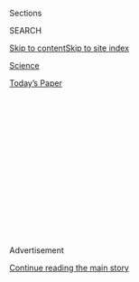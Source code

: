 <div id="app">

<div>

<div>

<div>

<div class="NYTAppHideMasthead css-1q2w90k e1suatyy0">

<div class="section css-ui9rw0 e1suatyy2">

<div class="css-eph4ug er09x8g0">

<div class="css-6n7j50">

</div>

<span class="css-1dv1kvn">Sections</span>

<div class="css-10488qs">

<span class="css-1dv1kvn">SEARCH</span>

</div>

[Skip to content](#site-content)[Skip to site
index](#site-index)

</div>

<div id="masthead-section-label" class="css-1wr3we4 eaxe0e00">

[Science](https://www.nytimes.com/section/science)

</div>

<div class="css-10698na e1huz5gh0">

</div>

</div>

<div id="masthead-bar-one" class="section hasLinks css-15hmgas e1csuq9d3">

<div class="css-uqyvli e1csuq9d0">

</div>

<div class="css-1uqjmks e1csuq9d1">

</div>

<div class="css-9e9ivx">

[](https://myaccount.nytimes.com/auth/login?response_type=cookie&client_id=vi)

</div>

<div class="css-1bvtpon e1csuq9d2">

[Today’s
Paper](https://www.nytimes.com/section/todayspaper)

</div>

</div>

</div>

</div>

<div data-aria-hidden="false">

<div id="site-content" data-role="main">

<div>

<div class="css-1aor85t" style="opacity:0.000000001;z-index:-1;visibility:hidden">

<div class="css-1hqnpie">

<div class="css-epjblv">

<span class="css-17xtcya">[Science](/section/science)</span><span class="css-x15j1o">|</span><span class="css-fwqvlz">There
Are Two Ways Out of a Frog. This Beetle Chose the Back
Door.</span>

</div>

<div class="css-k008qs">

<div class="css-1iwv8en">

<span class="css-18z7m18"></span>

<div>

</div>

</div>

<span class="css-1n6z4y">https://nyti.ms/3gq3V5k</span>

<div class="css-1705lsu">

<div class="css-4xjgmj">

<div class="css-4skfbu" data-role="toolbar" data-aria-label="Social Media Share buttons, Save button, and Comments Panel with current comment count" data-testid="share-tools">

  - 
  - 
  - 
  - 
    
    <div class="css-6n7j50">
    
    </div>

  - 
  - 

</div>

</div>

</div>

</div>

</div>

</div>

<div id="NYT_TOP_BANNER_REGION" class="css-13pd83m">

</div>

<div id="top-wrapper" class="css-1sy8kpn">

<div id="top-slug" class="css-l9onyx">

Advertisement

</div>

[Continue reading the main
story](#after-top)

<div class="ad top-wrapper" style="text-align:center;height:100%;display:block;min-height:250px">

<div id="top" class="place-ad" data-position="top" data-size-key="top">

</div>

</div>

<div id="after-top">

</div>

</div>

<div>

<div id="sponsor-wrapper" class="css-1hyfx7x">

<div id="sponsor-slug" class="css-19vbshk">

Supported by

</div>

[Continue reading the main
story](#after-sponsor)

<div id="sponsor" class="ad sponsor-wrapper" style="text-align:center;height:100%;display:block">

</div>

<div id="after-sponsor">

</div>

</div>

<div class="css-186x18t">

Trilobites

</div>

<div class="css-1vkm6nb ehdk2mb0">

# There Are Two Ways Out of a Frog. This Beetle Chose the Back Door.

</div>

A researcher fed beetles to frogs. The encounter did not end as
expected.

<div class="css-79elbk" data-testid="photoviewer-wrapper">

<div class="css-z3e15g" data-testid="photoviewer-wrapper-hidden">

</div>

<div class="css-1a48zt4 ehw59r15" data-testid="photoviewer-children">

![<span class="css-16f3y1r e13ogyst0" data-aria-hidden="true">The
aquatic beetle Regimbartia attenuata has a fail-safe escape contingency
for being swallowed by a
frog.</span><span class="css-cnj6d5 e1z0qqy90" itemprop="copyrightHolder"><span class="css-1ly73wi e1tej78p0">Credit...</span><span><span>Kobe
University</span></span></span>](https://static01.nyt.com/images/2020/08/03/science/03TB-BEETLE1/merlin_175260999_c4908271-f4de-4d3e-97af-bd0255f15125-articleLarge.jpg?quality=75&auto=webp&disable=upscale)

</div>

</div>

<div class="css-18e8msd">

<div class="css-vp77d3 epjyd6m0">

<div class="css-1baulvz">

By [<span class="css-1baulvz last-byline" itemprop="name">Katherine J.
Wu</span>](https://www.nytimes.com/by/katherine-j--wu)

</div>

</div>

  - Aug. 3,
    2020

  - 
    
    <div class="css-4xjgmj">
    
    <div class="css-d8bdto" data-role="toolbar" data-aria-label="Social Media Share buttons, Save button, and Comments Panel with current comment count" data-testid="share-tools">
    
      - 
      - 
      - 
      - 
        
        <div class="css-6n7j50">
        
        </div>
    
      - 
      - 
    
    </div>
    
    </div>

</div>

<div class="css-mdjrty">

[Leer en
español](https://www.nytimes.com/es/2020/08/04/espanol/ciencia-y-tecnologia/escarabajo-excremento-rana.html "Read in Spanish")

</div>

</div>

<div class="section meteredContent css-1r7ky0e" name="articleBody" itemprop="articleBody">

<div class="css-1fanzo5 StoryBodyCompanionColumn">

<div class="css-53u6y8">

It’s a familiar story: Predator hunts prey. Predator catches prey.
Predator gulps down prey.

Usually, that’s it. But the water scavenger beetle Regimbartia attenuata
says, “Not today.” After getting swallowed by a frog, this plucky little
insect can scuttle down the amphibian’s gut and force it to poop —
emerging slightly soiled, but very much alive.

The bug’s transit through the digestive tract can last as briefly as six
minutes, a measly fraction of the two or more days it typically takes
for a frog to fully digest and defecate its dinner, according to a study
published Monday in [Current
Biology](http://dx.doi.org/10.1016/j.cub.2020.06.026).

“This is a weirdly wonderful behavior that I hadn’t heard about before,”
said Carla Bardua, an evolutionary biologist at London’s Natural History
Museum who wasn’t involved in the study. “That a little beetle can
actively swim through a digestive system is peculiar and amazing.”

Shinji Sugiura, a biologist at Kobe University in Japan, has been
cataloging the [strange
shenanigans](https://royalsocietypublishing.org/doi/10.1098/rsbl.2017.0647)
of [insects and their predators](https://peerj.com/articles/5942/) [for
years](https://onlinelibrary.wiley.com/doi/abs/10.1111/ens.12423). Some
bugs, for instance, goad toads into [puking them back
up](https://www.nytimes.com/2018/02/06/science/bombardier-beetle-toad-vomit.html)
after they’ve been gobbled.

</div>

</div>

<div class="css-1fanzo5 StoryBodyCompanionColumn">

<div class="css-53u6y8">

“Insect morphologies and behaviors always inspire me,” Dr. Sugiura said
in an email, adding that he’s particularly keen on defenses against
predators that seem “unimaginable.”

After noticing that Regimbartia beetles and frogs frequent the same
paddy fields in Japan, Dr. Sugiura brought together one specimen of each
in the lab, expecting the insect would be spit out. Instead, it rocketed
out the other end of the digestive tract — a fecal feat that Dr. Sugiura
managed to capture on film.

</div>

</div>

<div class="css-cfo9c3">

</div>

<div class="css-1fanzo5 StoryBodyCompanionColumn">

<div class="css-53u6y8">

Eager to test the behavior’s limits, Dr. Sugiura repeated his
experiments with five species of insect-munching frogs in the lab. A
whopping 90 percent of the beetles they swallowed made it out the other
end alive, all within six hours of being gulped down.

Beetles of other species didn’t fare quite as well and were excreted as
corpses after a couple days in amphibio*.* Dead Regimbartia took days
too, hinting that their living counterparts were actively engineering
their great escapes. Without watching the bugs in action from within the
frogs’ bowels, Dr. Sugiura can’t say for sure what their strategy is.
But when he immobilized the beetles’ legs with wax, they died a slow
digestive death.

</div>

</div>

<div class="css-1fanzo5 StoryBodyCompanionColumn">

<div class="css-53u6y8">

“That was smoking gun evidence that they are using their legs,” said
Nora Moskowitz, who studies frog digestion at Stanford University but
wasn’t involved in the study.

Dr. Sugiura thinks Regimbartia beetles may use their legs to brace
themselves and crawl through the gut, which can stretch several inches —
an arduous journey for a four- or five-millimeter-long beetle. When they
reach the end of that tunnel, the insects may be able to tickle open the
cloacal sphincter, the ring of muscle that drawstrings the frog’s rear
end shut, expelling themselves in a flood of feces.

A trek through this passage probably isn’t trivial, said Aurora
Alvarez-Buylla, a frog researcher at Stanford University who wasn’t
involved in the study. Because frogs swallow their prey whole, their
digestive juices have to be potent. “You’re dealing with a chemical and
acidic environment that is built to pull things apart and break them
down,” she said.

But as far as Dr. Sugiura could tell, the insects were entirely unfazed
by their tortuous trip through the tract. Once liberated, they simply
extracted themselves from the dung and swam happily onward. Months
later, some of the bugs were still kicking about as if the traumatic
encounter had never even happened.

The insects’ resilient outer casing, or exoskeleton, might help. But a
few repeat trips down a frog’s gullet could eventually take a toll, Dr.
Sugiura said. More experiments are needed, he said, to understand how it
all comes out in the end.

The frogs, too, seemed to depart the encounter unscathed. According to
Dr. Sugiura, amphibian waste is often studded with the hard body parts
of prey.

“However,” he said, “I do not want to eat this beetle if I’m a frog.”

</div>

</div>

<div>

</div>

</div>

<div>

</div>

<div>

</div>

<div>

</div>

<div>

<div id="bottom-wrapper" class="css-1ede5it">

<div id="bottom-slug" class="css-l9onyx">

Advertisement

</div>

[Continue reading the main
story](#after-bottom)

<div id="bottom" class="ad bottom-wrapper" style="text-align:center;height:100%;display:block;min-height:90px">

</div>

<div id="after-bottom">

</div>

</div>

</div>

</div>

</div>

## Site Index

<div>

</div>

## Site Information Navigation

  - [© <span>2020</span> <span>The New York Times
    Company</span>](https://help.nytimes.com/hc/en-us/articles/115014792127-Copyright-notice)

<!-- end list -->

  - [NYTCo](https://www.nytco.com/)
  - [Contact
    Us](https://help.nytimes.com/hc/en-us/articles/115015385887-Contact-Us)
  - [Work with us](https://www.nytco.com/careers/)
  - [Advertise](https://nytmediakit.com/)
  - [T Brand Studio](http://www.tbrandstudio.com/)
  - [Your Ad
    Choices](https://www.nytimes.com/privacy/cookie-policy#how-do-i-manage-trackers)
  - [Privacy](https://www.nytimes.com/privacy)
  - [Terms of
    Service](https://help.nytimes.com/hc/en-us/articles/115014893428-Terms-of-service)
  - [Terms of
    Sale](https://help.nytimes.com/hc/en-us/articles/115014893968-Terms-of-sale)
  - [Site
    Map](https://spiderbites.nytimes.com)
  - [Help](https://help.nytimes.com/hc/en-us)
  - [Subscriptions](https://www.nytimes.com/subscription?campaignId=37WXW)

</div>

</div>

</div>

</div>
